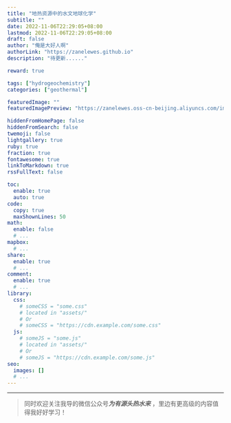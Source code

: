 ```yaml
---
title: "地热资源中的水文地球化学"
subtitle: ""
date: 2022-11-06T22:29:05+08:00
lastmod: 2022-11-06T22:29:05+08:00
draft: false
author: "俺是大好人啊"
authorLink: "https://zanelewes.github.io"
description: "待更新......"

reward: true

tags: ["hydrogeochemistry"]
categories: ["geothermal"]

featuredImage: ""
featuredImagePreview: "https://zanelewes.oss-cn-beijing.aliyuncs.com/img/202211091452131.jpg"

hiddenFromHomePage: false
hiddenFromSearch: false
twemoji: false
lightgallery: true
ruby: true
fraction: true
fontawesome: true
linkToMarkdown: true
rssFullText: false

toc:
  enable: true
  auto: true
code:
  copy: true
  maxShownLines: 50
math:
  enable: false
  # ...
mapbox:
  # ...
share:
  enable: true
  # ...
comment:
  enable: true
  # ...
library:
  css:
    # someCSS = "some.css"
    # located in "assets/"
    # Or
    # someCSS = "https://cdn.example.com/some.css"
  js:
    # someJS = "some.js"
    # located in "assets/"
    # Or
    # someJS = "https://cdn.example.com/some.js"
seo:
  images: []
  # ...
---
```


<!--more-->









-------------------------------------------

> 同时欢迎关注我导的微信公众号***为有源头热水来*** ，里边有更高级的内容值得我好好学习！

